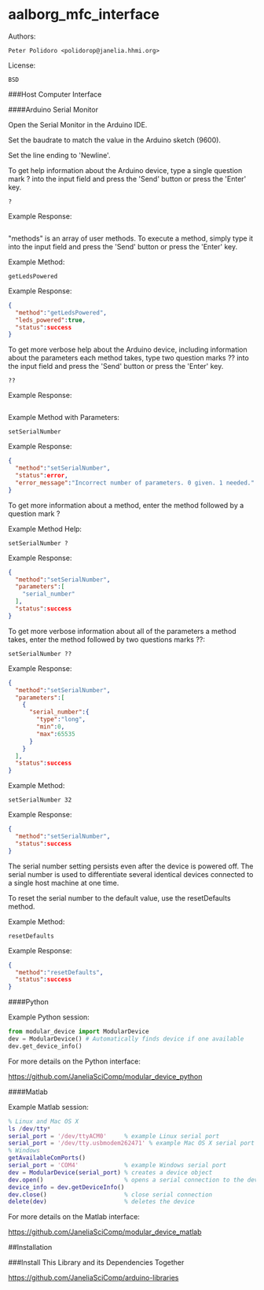aalborg_mfc_interface
=====================

Authors:

    Peter Polidoro <polidorop@janelia.hhmi.org>

License:

    BSD

###Host Computer Interface

####Arduino Serial Monitor

Open the Serial Monitor in the Arduino IDE.

Set the baudrate to match the value in the Arduino sketch (9600).

Set the line ending to 'Newline'.

To get help information about the Arduino device, type a single
question mark ? into the input field and press the 'Send' button or
press the 'Enter' key.

```shell
?
```

Example Response:

```json
```

"methods" is an array of user methods. To execute a method, simply
type it into the input field and press the 'Send' button or press the
'Enter' key.

Example Method:

```shell
getLedsPowered
```

Example Response:

```json
{
  "method":"getLedsPowered",
  "leds_powered":true,
  "status":success
}
```

To get more verbose help about the Arduino device, including
information about the parameters each method takes, type two question
marks ?? into the input field and press the 'Send' button or press the
'Enter' key.

```shell
??
```

Example Response:

```json
```

Example Method with Parameters:

```shell
setSerialNumber
```

Example Response:

```json
{
  "method":"setSerialNumber",
  "status":error,
  "error_message":"Incorrect number of parameters. 0 given. 1 needed."
}
```

To get more information about a method, enter the method followed by
a question mark ?

Example Method Help:

```shell
setSerialNumber ?
```

Example Response:

```json
{
  "method":"setSerialNumber",
  "parameters":[
    "serial_number"
  ],
  "status":success
}
```

To get more verbose information about all of the parameters a method
takes, enter the method followed by two questions marks ??:

```shell
setSerialNumber ??
```

Example Response:

```json
{
  "method":"setSerialNumber",
  "parameters":[
    {
      "serial_number":{
        "type":"long",
        "min":0,
        "max":65535
      }
    }
  ],
  "status":success
}
```

Example Method:

```shell
setSerialNumber 32
```

Example Response:

```json
{
  "method":"setSerialNumber",
  "status":success
}
```

The serial number setting persists even after the device is powered
off. The serial number is used to differentiate several identical
devices connected to a single host machine at one time.

To reset the serial number to the default value, use the resetDefaults
method.

Example Method:

```shell
resetDefaults
```

Example Response:

```json
{
  "method":"resetDefaults",
  "status":success
}
```

####Python

Example Python session:

```python
from modular_device import ModularDevice
dev = ModularDevice() # Automatically finds device if one available
dev.get_device_info()
```

For more details on the Python interface:

<https://github.com/JaneliaSciComp/modular_device_python>

####Matlab

Example Matlab session:

```matlab
% Linux and Mac OS X
ls /dev/tty*
serial_port = '/dev/ttyACM0'     % example Linux serial port
serial_port = '/dev/tty.usbmodem262471' % example Mac OS X serial port
% Windows
getAvailableComPorts()
serial_port = 'COM4'             % example Windows serial port
dev = ModularDevice(serial_port) % creates a device object
dev.open()                       % opens a serial connection to the device
device_info = dev.getDeviceInfo()
dev.close()                      % close serial connection
delete(dev)                      % deletes the device
```

For more details on the Matlab interface:

<https://github.com/JaneliaSciComp/modular_device_matlab>

##Installation

###Install This Library and its Dependencies Together

<https://github.com/JaneliaSciComp/arduino-libraries>
